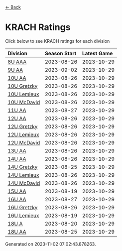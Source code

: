 [<- Back](../readme.md)
# KRACH Ratings
Click below to see KRACH ratings for each division

| Division | Season Start | Latest Game |
| :-- | :-- | :-- |
| [8U AAA](8U-AAA-ratings.md) | 2023-08-26 | 2023-10-29 |
| [9U AA](9U-AA-ratings.md) | 2023-09-02 | 2023-10-29 |
| [10U AA](10U-AA-ratings.md) | 2023-08-26 | 2023-10-29 |
| [10U Gretzky](10U-Gretzky-ratings.md) | 2023-08-26 | 2023-10-29 |
| [10U Lemieux](10U-Lemieux-ratings.md) | 2023-08-26 | 2023-10-29 |
| [10U McDavid](10U-McDavid-ratings.md) | 2023-08-26 | 2023-10-29 |
| [11U AA](11U-AA-ratings.md) | 2023-08-27 | 2023-10-29 |
| [12U AA](12U-AA-ratings.md) | 2023-08-26 | 2023-10-29 |
| [12U Gretzky](12U-Gretzky-ratings.md) | 2023-08-26 | 2023-10-29 |
| [12U Lemieux](12U-Lemieux-ratings.md) | 2023-08-26 | 2023-10-29 |
| [12U McDavid](12U-McDavid-ratings.md) | 2023-08-26 | 2023-10-29 |
| [13U AA](13U-AA-ratings.md) | 2023-08-26 | 2023-10-29 |
| [14U AA](14U-AA-ratings.md) | 2023-08-26 | 2023-10-29 |
| [14U Gretzky](14U-Gretzky-ratings.md) | 2023-08-25 | 2023-10-29 |
| [14U Lemieux](14U-Lemieux-ratings.md) | 2023-08-26 | 2023-10-29 |
| [14U McDavid](14U-McDavid-ratings.md) | 2023-08-26 | 2023-10-29 |
| [15U AA](15U-AA-ratings.md) | 2023-08-19 | 2023-10-29 |
| [16U AA](16U-AA-ratings.md) | 2023-08-27 | 2023-10-29 |
| [16U Gretzky](16U-Gretzky-ratings.md) | 2023-08-26 | 2023-10-29 |
| [16U Lemieux](16U-Lemieux-ratings.md) | 2023-08-19 | 2023-10-29 |
| [18U A](18U-A-ratings.md) | 2023-08-20 | 2023-10-29 |
| [18U AA](18U-AA-ratings.md) | 2023-08-25 | 2023-10-29 |

Generated on 2023-11-02 07:02:43.878263.
